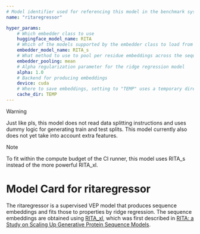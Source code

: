 ```yaml
---
# Model identifier used for referencing this model in the benchmark system
name: "ritaregressor"

hyper_params:
    # Which embedder class to use
    huggingface_model_name: RITA
    # Which of the models supported by the embedder class to load from huggingface
    embedder_model_name: RITA_s
    # What method to use to pool per residue embeddings across the sequence
    embedder_pooling: mean
    # Alpha regularization parameter for the ridge regression model
    alpha: 1.0
    # Backend for producing embeddings
    device: cuda
    # Where to save embeddings, setting to "TEMP" uses a temporary directory as cache
    cache_dir: TEMP
---
```

> [!WARNING]
> Just like pls, this model does not read data splitting instructions and uses dummy logic for generating train and test splits. 
> This model currently also does not yet take into account extra features.

> [!NOTE]
> To fit within the compute budget of the CI runner, this model uses RITA_s instead of the more powerful RITA_xl. 
# Model Card for ritaregressor

The ritaregressor is a supervised VEP model that produces sequence embeddings and fits those to properties by ridge regression. The sequence embeddings are obtained using [RITA_xl](https://huggingface.co/lightonai/RITA_xl), which was first described in [RITA: a Study on Scaling Up Generative Protein Sequence Models](https://arxiv.org/abs/2205.05789).